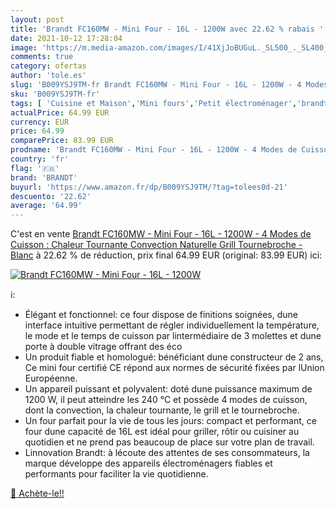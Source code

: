 ```yaml
---
layout: post
title: 'Brandt FC160MW - Mini Four - 16L - 1200W avec 22.62 % rabais '
date: 2021-10-12 17:28:04
image: 'https://m.media-amazon.com/images/I/41XjJoBUGuL._SL500_._SL400_.jpg'
comments: true
category: ofertas
author: 'tole.es'
slug: 'B009YSJ9TM-fr Brandt FC160MW - Mini Four - 16L - 1200W - 4 Modes de...'
sku: 'B009YSJ9TM-fr'
tags: [ 'Cuisine et Maison','Mini fours','Petit électroménager','brandt','Électroménager spécialisé', ]
actualPrice: 64.99 EUR
currency: EUR
price: 64.99
comparePrice: 83.99 EUR
prodname: 'Brandt FC160MW - Mini Four - 16L - 1200W - 4 Modes de Cuisson : Chaleur Tournante  Convection Naturelle  Grill  Tournebroche - Blanc'
country: 'fr'
flag: '🇫🇷'
brand: 'BRANDT'
buyurl: 'https://www.amazon.fr/dp/B009YSJ9TM/?tag=tolees0d-21'
descuento: '22.62'
average: '64.99'
---
```


C'est en vente [Brandt FC160MW - Mini Four - 16L - 1200W - 4 Modes de Cuisson : Chaleur Tournante  Convection Naturelle  Grill  Tournebroche - Blanc](https://www.amazon.fr/dp/B009YSJ9TM/?tag=tolees0d-21)  à  22.62 % de réduction, prix final  64.99 EUR (original: 83.99 EUR) ici:

[![Brandt FC160MW - Mini Four - 16L - 1200W](https://m.media-amazon.com/images/I/41XjJoBUGuL._SL500_._SL400_.jpg)](https://www.amazon.fr/dp/B009YSJ9TM/?tag=tolees0d-21)

ℹ️:

- Élégant et fonctionnel: ce four dispose de finitions soignées, dune interface intuitive permettant de régler individuellement la température, le mode et le temps de cuisson par lintermédiaire de 3 molettes et dune porte à double vitrage offrant des éco
- Un produit fiable et homologué: bénéficiant dune constructeur de 2 ans, Ce mini four certifié CE répond aux normes de sécurité fixées par lUnion Européenne.
- Un appareil puissant et polyvalent: doté dune puissance maximum de 1200 W, il peut atteindre les 240 °C et possède 4 modes de cuisson, dont la convection, la chaleur tournante, le grill et le tournebroche.
- Un four parfait pour la vie de tous les jours: compact et performant, ce four dune capacité de 16L est idéal pour griller, rôtir ou cuisiner au quotidien et ne prend pas beaucoup de place sur votre plan de travail.
- Linnovation Brandt: à lécoute des attentes de ses consommateurs, la marque développe des appareils électroménagers fiables et performants pour faciliter la vie quotidienne.

[🛒 Achète-le!!](https://www.amazon.fr/dp/B009YSJ9TM/?tag=tolees0d-21)
